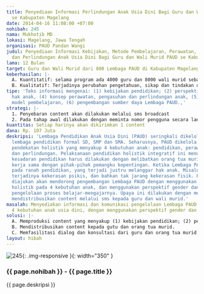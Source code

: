 ```yaml
---
title: Penyediaan Informasi Perlindungan Anak Usia Dini Bagi Guru dan Wali Murid PAUD
  se Kabupaten Magelang
date: 2014-04-16 11:08:00 +07:00
nohibah: 245
nama: Mukhotib MD
lokasi: Magelang, Jawa Tengah
organisasi: PAUD Pandan Wangi
judul: Penyediaan Informasi Kebijakan, Metode Pembelajaran, Perawatan, Pengasuhan
  dan Perlindungan Anak Usia Dini Bagi Guru dan Wali Murid PAUD se Kabupaten Magelang
lama: 12 Bulan
target: Guru dan Wali Murid dari 800 Lembaga PAUD di Kabupaten Magelang
keberhasilan: |-
  A. Kuantitatif: selama program ada 4000 guru dan 8000 wali murid sebagai pengguna layanan
  B. Kualitatif: Terjadinya perubahan pengetahuan, sikap dan tindakan dalam pengelolaan Lembaga PAUD.
tipe: 'Teks informasi mengenai: (1) kebijakan pendidikan; (2) perspektif gender, (3)
  hak anak, (4) konsep perawatan, pengasuhan dan perlindungan anak, (5) pengembangan
  model pembelajaran, (6) pengembangan sumber daya Lembaga PAUD.,'
strategi: |-
  1. Penyebaran content akan dilakukan melalui sms broadcast
  2. Pada tahap awal dilakukan dengan meminta nomor pengguna secara langsung melalui pengurus Himpunan Tenaga Pendidik dan Kependidikan PAUD
kuantitas: Setiap harinya akan dikirimkan 1 content
dana: Rp. 107 Juta
deskripsi: 'Lembaga Pendidikan Anak Usia Dini (PAUD) seringkali dikelola tak ubahnya
  lembaga pendidikan formal SD, SMP dan SMA. Seharusnya, PAUD dikelola dengan menggunakan
  pendekatan holistik yang menyakup 4 kebutuhan anak: pendidikan, perawatan, pengasuhan
  dan perlindungan. Pelaksanaan pendidikan holistik integratif ini menunjukkan adanya
  kesadaran pendidikan harus dilakukan dengan melibatkan orang tua murid, dan membangun
  kerja sama dengan pihak-pihak pemangku kepentingan. Ketika Lembaga PAUD hanya bekerja
  pada ranah pendidikan, yang terjadi justru melanggar hak anak. Misalnya, memungkinkan
  terjadinya kekerasan psikis, dan bahkan tak jarang kekerasan fisik. Program yang
  diajukan akan mendorong pengembangan Lembaga PAUD dengan menggunakan pendekatan
  holistik pada 4 kebutuhan anak, dan menggunakan perspektif gender dan hak anak dalam
  pengelolaan proses belajar-mengajarnya. Upaya ini dilakukan dengan memproduksi dan
  mendistribusikan content melalui sms kepada guru dan wali murid.'
masalah: Menyediakan informasi dan komunikasi pengelolaan Lembaga PAUD berdasarkan
  4 kebutuhan anak usia dini, dengan menggunakan perspektif gender dan hak anak.
solusi: |-
  A. Memproduksi content yang menyakup (1) kebijakan pendidikan; (2) perspektif gender, (3) hak anak, (4) konsep perawatan, pengasuhan dan perlindungan anak, (5) pengembangan model pembelajaran, (6) pengembangan sumber daya Lembaga PAUD.
  B. Mendistribusikan content kepada gutu dan orang tua murid.
  C. Memfasilitasi dialog dan konsultasi dari guru dan orang tua murid.
layout: hibah
---
```


![245](/static/img/hibahcms/245.png){: .img-responsive }{: width="350" }

### {{ page.nohibah }} - {{ page.title }}

{{ page.deskripsi }}
